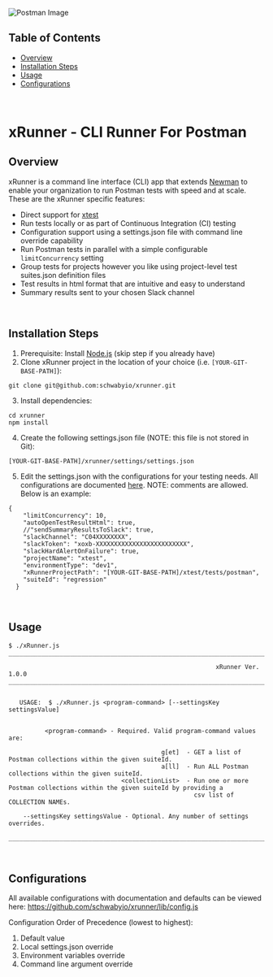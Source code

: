 ![Postman Image](https://assets.getpostman.com/common-share/postman-logo-horizontal-320x132.png)


## Table of Contents
- [Overview](#overview)
- [Installation Steps](#installation-steps)
- [Usage](#usage)
- [Configurations](#configurations)


<br>

# xRunner - CLI Runner For Postman

## Overview
xRunner is a command line interface (CLI) app that extends [Newman](https://github.com/postmanlabs/newman) to enable your organization to run Postman tests with speed and at scale. These are the xRunner specific features:
* Direct support for [xtest](https://github.com/schwabyio/xtest)
* Run tests locally or as part of Continuous Integration (CI) testing
* Configuration support using a settings.json file with command line override capability
* Run Postman tests in parallel with a simple configurable `limitConcurrency` setting
* Group tests for projects however you like using project-level test suites.json definition files
* Test results in html format that are intuitive and easy to understand
* Summary results sent to your chosen Slack channel

<br>


## Installation Steps
1. Prerequisite: Install [Node.js](https://nodejs.org/en/download/) (skip step if you already have)
2. Clone xRunner project in the location of your choice (i.e. `[YOUR-GIT-BASE-PATH]`):
```console
git clone git@github.com:schwabyio/xrunner.git
```
3. Install dependencies:
```console
cd xrunner
npm install
```
4. Create the following settings.json file (NOTE: this file is not stored in Git):
```console
[YOUR-GIT-BASE-PATH]/xrunner/settings/settings.json
```
5. Edit the settings.json with the configurations for your testing needs. All configurations are documented [here](lib/config.js). NOTE: comments are allowed. Below is an example:
```console
{
    "limitConcurrency": 10,
    "autoOpenTestResultHtml": true,
    //"sendSummaryResultsToSlack": true,
    "slackChannel": "C04XXXXXXXX",
    "slackToken": "xoxb-XXXXXXXXXXXXXXXXXXXXXXXXX",
    "slackHardAlertOnFailure": true,
    "projectName": "xtest",
    "environmentType": "dev1",
    "xRunnerProjectPath": "[YOUR-GIT-BASE-PATH]/xtest/tests/postman",
    "suiteId": "regression"
  }
```

<br>


## Usage
```console
$ ./xRunner.js 
__________________________________________________________________________________________________________________________________
                                                                                                                                  
                                                         xRunner Ver. 1.0.0
__________________________________________________________________________________________________________________________________


   USAGE:  $ ./xRunner.js <program-command> [--settingsKey settingsValue]


          <program-command> - Required. Valid program-command values are:

                                          g[et]  - GET a list of Postman collections within the given suiteId.
                                          a[ll]  - Run ALL Postman collections within the given suiteId.
                               <collectionList>  - Run one or more Postman collections within the given suiteId by providing a
                                                   csv list of COLLECTION NAMEs.

    --settingsKey settingsValue - Optional. Any number of settings overrides.

__________________________________________________________________________________________________________________________________
```

<br>

## Configurations
All available configurations with documentation and defaults can be viewed here:
https://github.com/schwabyio/xrunner/lib/config.js

Configuration Order of Precedence (lowest to highest):
1. Default value
2. Local settings.json override
3. Environment variables override
4. Command line argument override

